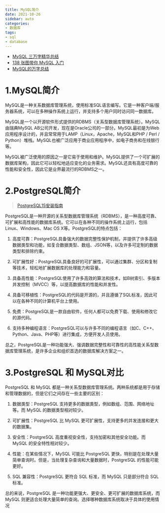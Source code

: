 ```yaml
---
title: MySQL简介
date: 2021-10-26
sidebar: auto
categories: 
- 数据库
tags: 
- sql
- database
---
```


+ [MySQL 三万字精华总结 ](https://juejin.cn/post/6850037271233331208)
+ [138 张图带你 MySQL 入门](https://juejin.cn/post/6844904196383195144)
+ [MySQL的万字总结](https://juejin.cn/post/6844904039860142088)

# 1.MySQL简介
MySQL是一种关系数据库管理系统，使用标准SQL语言编写。它是一种客户端/服务器系统，可以在多种操作系统上运行，并支持多个用户同时访问同一数据库。

MySQL是一个以开源软件形式提供的RDBMS（关系型数据库管理系统）。MySQL由瑞典MySQL AB公司开发，现在是Oracle公司的一部分。MySQL最初是为Web应用程序设计的，并且常常用于LAMP（Linux，Apache，MySQL和PHP / Perl / Python）堆栈。MySQL也被广泛应用于商业应用程序中，如电子商务和在线银行等。

MySQL被广泛使用的原因之一是它易于使用和维护。MySQL提供了一个可扩展的数据库架构，因此它可以轻松地适应变化的业务需求。MySQL还具有高度可靠的性能和安全性，因此它是业界最流行的RDBMS之一。

# 2.PostgreSQL简介

> [PostgreSQL15安装指南](https://zhuanlan.zhihu.com/p/607744255)

PostgreSQL是一种开源的关系型数据库管理系统（RDBMS），是一种高度可靠、可扩展和高性能的数据库系统。它可以在各种不同的操作系统上运行，包括Linux、Windows、Mac OS X等。PostgreSQL的特点包括：

1. 高度可靠：PostgreSQL具备强大的数据完整性保护机制，并提供了许多高级数据类型和功能，如复合数据类型、数组、JSON等，以及许多可定制的数据类型和排除约束。

2. 可扩展性好：PostgreSQL具备良好的可扩展性，可以通过集群、分区和复制等技术，轻松地扩展数据库的处理能力和容量。

3. 具备高性能：PostgreSQL使用了许多高效的算法和技术，如B树索引、多版本并发控制（MVCC）等，以提高数据库的性能和并发性。

4. 具备可移植性：PostgreSQL的代码是开源的，并且遵循了SQL标准，因此可以在各种不同的计算机平台上使用。

5. 免费：PostgreSQL是一款自由软件，任何人都可以免费下载、使用和修改它的源代码。

6. 支持多种编程语言：PostgreSQL可以与许多不同的编程语言（如C、C++、Python、Java、PHP等）进行集成，方便开发人员使用。

总之，PostgreSQL是一种功能强大、强调数据完整性和可靠性的高性能关系型数据库管理系统，是许多企业和组织首选的数据库解决方案之一。 

# 3.PostgreSQL 和 MySQL对比

PostgreSQL 和 MySQL 都是一种关系型数据库管理系统。两种系统都是用于存储和管理数据的，但是它们之间存在一些主要的区别：

1. 数据类型：PostgreSQL 支持更多的数据类型，例如数组、范围、网络地址等。而 MySQL 的数据类型相对较少。

2. 可扩展性：PostgreSQL 比 MySQL 更可扩展性，支持更多的并发连接和更大的数据集。

3. 安全性：PostgreSQL 高度重视安全性，支持加密和其他安全功能。而 MySQL 的安全特性相对较少。

4. 性能：在某些情况下，MySQL 可能比 PostgreSQL 更快，特别是在处理大量简单查询时。但是，当处理复杂查询和大量数据时，PostgreSQL 的性能可能更好。

5. SQL 兼容性：PostgreSQL 更符合 SQL 标准，而 MySQL 只是部分符合 SQL 标准。

总的来说，PostgreSQL 是一种功能更强大、更安全、更可扩展的数据库系统，而 MySQL 则更适合处理大量简单的查询。选择哪种数据库系统取决于具体的使用情况
